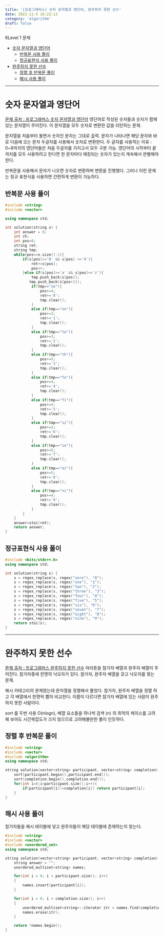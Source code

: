 ```yaml
---
title: '[프로그래머스] 숫자 문자열과 영단어, 완주하지 못한 선수'
date: 2021-11-5 16:23:13
category: 'algorithm'
draft: false
---
```


6Level 1 문제

- [숫자 문자열과 영단어](#숫자-문자열과-영단어)
  - [반복문 사용 풀이](#반복문-사용-풀이)
  - [정규표현식 사용 풀이](#정규표현식-사용-풀이)
- [완주하지 못한 선수](#완주하지-못한-선수)
  - [정렬 후 반복문 풀이](#정렬-후-반복문-풀이)
  - [해시 사용 풀이](#해시-사용-풀이)

---

# 숫자 문자열과 영단어

[문제 출처 : 프로그래머스 숫자 문자열과 영단어](https://programmers.co.kr/learn/courses/30/lessons/81301)
영단어로 작성된 숫자들과 숫자가 함께 있는 문자열이 주어진다. 이 문자열을 모두 숫자로 변환한 값을 리턴하는 문제.

문자열을 처음부터 돌면서 숫자인 문자는 그대로 출력.
문자가 나타나면 해당 문자와 바로 다음에 오는 문자 두글자를 사용해서 숫자로 변환한다.
두 글자를 사용하는 이유 : 0~9까지의 영단어들은 처음 두글자를 가지고서 모두 구분 가능.
영단어의 시작부터 끝까지를 모두 사용하려고 한다면 한 문자마다 매칭되는 숫자가 있는지 계속해서 판별해야 한다.

반복문을 사용해서 문자가 나오면 숫자로 변환하며 변환을 진행했다.
그러나 이런 문제는 정규 표현식을 사용하면 간편하게 변환이 가능하다.

## 반복문 사용 풀이

```cpp
#include <string>
#include <vector>

using namespace std;

int solution(string s) {
    int answer = 0;
    int ch;
    int pos=0;
    string ret;
    string tmp;
    while(pos<=s.size()-1){
        if(s[pos]>='0' && s[pos] <='9'){
            ret+=s[pos];
            pos++;
        }else if(s[pos]>='a' && s[pos]<='z'){
            tmp.push_back(s[pos]);
           tmp.push_back(s[pos+1]);
            if(tmp=="ze"){
                pos+=4;
                ret+='0';
                tmp.clear();
            }
            else if(tmp=="on"){
                pos+=3;
                ret+='1';
                tmp.clear();
            }
            else if(tmp=="tw"){
                pos+=3;
                ret+='2';
                tmp.clear();
            }
            else if(tmp=="th"){
                pos+=5;
                ret+='3';
                tmp.clear();
            }
            else if(tmp=="fo"){
                pos+=4;
                ret+='4';
                tmp.clear();
            }
            else if(tmp=="fi"){
                pos+=4;
                ret+='5';
                tmp.clear();
            }
            else if(tmp=="si"){
                pos+=3;
                ret+='6';
                tmp.clear();
            }
            else if(tmp=="se"){
                pos+=5;
                ret+='7';
                tmp.clear();
            }
            else if(tmp=="ei"){
                pos+=5;
                ret+='8';
                tmp.clear();
            }
            else if(tmp=="ni"){
                pos+=4;
                ret+='9';
                tmp.clear();
            }
        }
    }
    answer=stoi(ret);
    return answer;
}
```

## 정규표현식 사용 풀이

```cpp
#include <bits/stdc++.h>
using namespace std;

int solution(string s) {
    s = regex_replace(s, regex("zero"), "0");
    s = regex_replace(s, regex("one"), "1");
    s = regex_replace(s, regex("two"), "2");
    s = regex_replace(s, regex("three"), "3");
    s = regex_replace(s, regex("four"), "4");
    s = regex_replace(s, regex("five"), "5");
    s = regex_replace(s, regex("six"), "6");
    s = regex_replace(s, regex("seven"), "7");
    s = regex_replace(s, regex("eight"), "8");
    s = regex_replace(s, regex("nine"), "9");
    return stoi(s);
}
```

---

# 완주하지 못한 선수

[문제 출처 : 프로그래머스 완주하지 못한 선수](https://programmers.co.kr/learn/courses/30/lessons/42576)
마라톤을 참가자 배열과 완주자 배열이 주어진다. 참가자중에 한명의 낙오자가 있다. 참가자, 완주자 배열을 갖고 낙오자를 찾는 문제.

해시 카테고리의 문제였는데 문자열을 정렬해서 풀었다.
참가자, 완주자 배열을 정렬 하고 각 배열에서 한명씩 뽑아 비교한다. 이름이 다르다면 참가자 배열에 있는 사람이 완주하지 못한 사람이다.

sort 를 두번 사용 O(nlogn), 배열 요소들을 하나씩 검색 (n) 의 최악의 케이스를 고려 해 보아도 시간복잡도가 크지 않으므로 고려해볼만한 풀이 인듯하다.

## 정렬 후 반복문 풀이

```cpp
#include <string>
#include <vector>
#include <algorithm>
using namespace std;

string solution(vector<string> participant, vector<string> completion) {
    sort(participant.begin(),participant.end());
    sort(completion.begin(),completion.end());
    for(int i=0;i<participant.size();i++){
        if(participant[i]!=completion[i]) return participant[i];
    }
}
```

## 해시 사용 풀이

참가자들을 해시 테이블에 넣고 완주자들이 해당 테이블에 존재하는지 찾는다.

```cpp
#include <string>
#include <vector>
#include <unordered_set>
using namespace std;

string solution(vector<string> participant, vector<string> completion) {
    string answer = "";
    unordered_multiset<string> names;

    for(int i = 0; i < participant.size(); i++)
    {
        names.insert(participant[i]);
    }

    for(int i = 0; i < completion.size(); i++)
    {
        unordered_multiset<string>::iterator itr = names.find(completion[i]);
        names.erase(itr);
    }

    return *names.begin();
}
```
